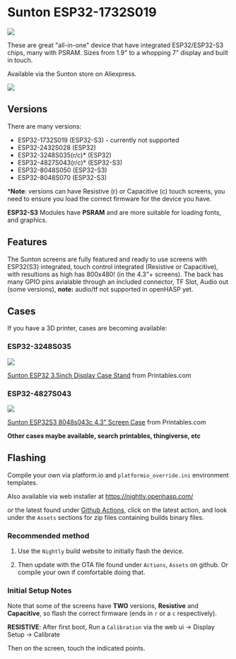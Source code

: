 # Sunton ESP32-1732S019

<div class="row justify-content-center">
        <a href="../images/esp32-1732s019-front.jpg" data-toggle="lightbox" data-gallery="example-gallery" class="col-sm-4" data-title="WaveShare 4.0&quot; RPi LCD (Rev C)" data-footer="">
            <img src="../images/esp32-1732s019-front.jpg" class="img-fluid">
        </a>
</div>

These are great "all-in-one" device that have integrated ESP32/ESP32-S3 chips, many with PSRAM.  Sizes from 1.9" to a whopping 7" display and built in touch.

Available via the Sunton store on Aliexpress.

<div class="row justify-content-center">
        <img src="../images/sunton43ipscap-sample.png" class="img-fluid">
</div>

## Versions
There are many versions:

   - ESP32-1732S019 (ESP32-S3) - currently not supported
   - ESP32-2432S028 (ESP32)
   - ESP32-3248S035(r/c)* (ESP32)
   - ESP32-4827S043(r/c)* (ESP32-S3)
   - ESP32-8048S050 (ESP32-S3)
   - ESP32-8048S070 (ESP32-S3)

*__Note__: versions can have Resistive (r) or Capacitive (c) touch screens, you need to ensure you load the correct firmware for the device you have.

__ESP32-S3__ Modules have __PSRAM__ and are more suitable for loading fonts, and graphics.

## Features

The Sunton screens are fully featured and ready to use screens with ESP32(S3) integrated, touch control integrated (Resistive or Capacitive), with resultions as high has 800x480! (in the 4.3"+ screens).  The back has many GPIO pins avialable through an included connector, TF Slot, Audio out (some versions), **note:** audio/tf not supported in openHASP yet.

## Cases

If you have a 3D printer, cases are becoming available:

### ESP32-3248S035

<div class="row justify-content-center">
        <img src="../images/sunton-esp32-35inch-display-case-stand.png" class="img-fluid">
</div>

<a href="https://www.printables.com/model/353056-sunton-esp32-35inch-display-case-stand" target="_blank">Sunton ESP32 3.5inch Display Case Stand</a> from Printables.com


### ESP32-4827S043

<div class="row justify-content-center">
        <img src="../sunton_esp32-4827s043-case.png" class="img-fluid">
</div>

<a href="https://www.printables.com/model/350540-sunton-esp32s3-8048s043c-43-screen-case" target="_blank">Sunton ESP32S3 8048s043c 4.3" Screen Case</a> from Printables.com

**Other cases maybe available, search printables, thingiverse, etc**

## Flashing

Compile your own via platform.io and `platformio_override.ini` environment templates.

Also available via web installer at <a target="_blank" href="https://nightly.openhasp.com/">https://nightly.openhasp.com/</a>

or the latest found under <a target="_blank" href="https://github.com/HASwitchPlate/openHASP/actions">Github Actions</a>, click on the latest action, and look under the `Assets` sections for zip files containing builds binary files.

### Recommended method

   1. Use the `Nightly` build website to initially flash the device.

   2. Then update with the OTA file found under `Actions`, `Assets` on github.  Or compile your own if comfortable doing that.

### Initial Setup Notes

Note that some of the screens have **TWO** versions, **Resistive** and **Capacitive**, so flash the correct firmware (ends in `r` or a `c` respectively).

**RESISTIVE**: After first boot, Run a `Calibration` via the web ui -> Display Setup -> Calibrate

Then on the screen, touch the indicated points.
